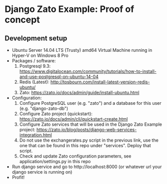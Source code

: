 # Django Zato Example: Proof of concept

## Development setup
* Ubuntu Server 14.04 LTS (Trusty) amd64 Virtual Machine running in Hyper-V on Windows 8 Pro
* Packages / software:
    1. Postgresql 9.3: https://www.digitalocean.com/community/tutorials/how-to-install-and-use-postgresql-on-ubuntu-14-04
    2. Redis (Latest): http://tosbourn.com/install-latest-version-redis-ubuntu/
    3. Zato: https://zato.io/docs/admin/guide/install-ubuntu.html
* Configuration:
    1. Configure PostgreSQL user (e.g. "zato") and a database for this user (e.g. "django-zato-db")
    2. Configure Zato project (quickstart): https://zato.io/docs/admin/cli/quickstart-create.html
    3. Configure Zato services that will be used in the Django Zato Example project: https://zato.io/blog/posts/django-web-services-integration.html
    4. Do not use the exchangerates.py script in the previous link, use the one that can be found in this repo under "services". Deploy that script.
    5. Check and update Zato configuration parameters, see application/settings.py in this repo
* Run django service and go to http://localhost:8000 (or whatever url your django service is running on)
* Profit!